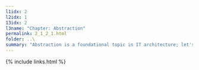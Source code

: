 ```yaml
---
l1idx: 2
l2idx: 1
13idx: 2
l3name: "Chapter: Abstraction"
permalink: 2_1_2_1.html
folder: ..\
summary: "Abstraction is a foundational topic in IT architecture; let's talk about why that is."
---
```


{% include links.html %}